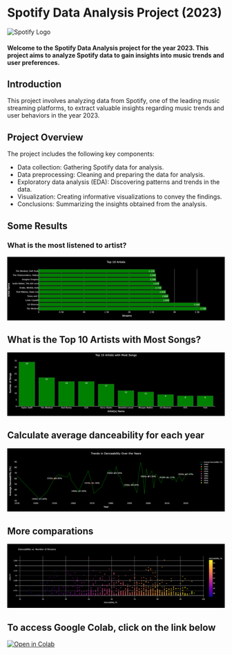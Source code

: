 # Spotify Data Analysis Project (2023)

![Spotify Logo](https://storage.googleapis.com/pr-newsroom-wp/1/2018/11/Spotify_Logo_CMYK_Green.png)

#### Welcome to the Spotify Data Analysis project for the year 2023. This project aims to analyze Spotify data to gain insights into music trends and user preferences.

## Introduction

This project involves analyzing data from Spotify, one of the leading music streaming platforms, to extract valuable insights regarding music trends and user behaviors in the year 2023.

## Project Overview

The project includes the following key components:
- Data collection: Gathering Spotify data for analysis.
- Data preprocessing: Cleaning and preparing the data for analysis.
- Exploratory data analysis (EDA): Discovering patterns and trends in the data.
- Visualization: Creating informative visualizations to convey the findings.
- Conclusions: Summarizing the insights obtained from the analysis.

## Some Results

### What is the most listened to artist?
![Figure 1](https://github.com/joaovpnt/spotify-analysis/blob/main/results/visualization_1.png)

## What is the Top 10 Artists with Most Songs?
![Figure 2](https://github.com/joaovpnt/spotify-analysis/blob/main/results/visualization_2.png)

## Calculate average danceability for each year
![Figure 3](https://github.com/joaovpnt/spotify-analysis/blob/main/results/visualization_4.png)

## More comparations
![Figure 4](https://github.com/joaovpnt/spotify-analysis/blob/main/results/visualization_5.png)

## To access Google Colab, click on the link below
[![Open in Colab](https://colab.research.google.com/assets/colab-badge.svg)](https://colab.research.google.com/drive/1dwmc2nxdmf8OrNkOV4i5M4JWy--g8By3?usp=sharing)
